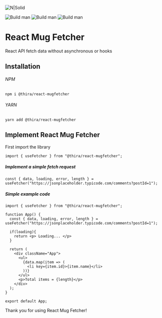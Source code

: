 ![N|Solid](https://i.imgur.com/ouPNaeH.png)


![Build man](https://img.shields.io/badge/Library%20version-v1.0-green?style=for-the-badge&logo=appveyor) ![Build man](https://img.shields.io/github/last-commit/ThirashaPraween/React-Mug-Fetcher?style=for-the-badge) ![Build man](https://img.shields.io/badge/Developer-ThirashaPW-blueviolet?style=for-the-badge&logo=appveyor)


# React Mug Fetcher
React API fetch data without asynchronous or hooks

## Installation

###### NPM

```
npm i @thira/react-mugfetcher
```

###### YARN

```
yarn add @thira/react-mugfetcher
```

## Implement React Mug Fetcher

First import the library
```
import { useFetcher } from "@thira/react-mugfetcher";
```

##### Implement a simple fetch request
```
const { data, loading, error, length } = useFetcher("https://jsonplaceholder.typicode.com/comments?postId=1"); 
```

##### Simple example code
```
import { useFetcher } from "@thira/react-mugfetcher";

function App() {
  const { data, loading, error, length } = useFetcher("https://jsonplaceholder.typicode.com/comments?postId=1"); 

  if(loading){
    return <p> Loading... </p>
  }

  return (
    <div className="App">
      <ul>
        {data.map(item => (
          <li key={item.id}>{item.name}</li>
        ))}
      </ul>
      <p>Total items = {length}</p>
    </div>
  );
}

export default App;
```

Thank you for using React Mug Fetcher!